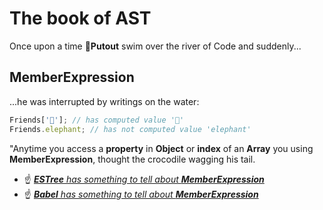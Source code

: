 # The book of AST

Once upon a time 🐊**Putout** swim
over the river of Code and suddenly...

## MemberExpression

...he was interrupted by writings on the water:

```js
Friends['🐘']; // has computed value '🐘'
Friends.elephant; // has not computed value 'elephant'
```

"Anytime you access a **property** in **Object** or **index** of an **Array** you using **MemberExpression**, thought the crocodile wagging his tail.

- ☝️ *[**ESTree** has something to tell about **MemberExpression**](https://github.com/estree/estree/blob/master/es5.md#memberexpression)*
- ☝️ *[**Babel** has something to tell about **MemberExpression**](https://babeljs.io/docs/en/babel-types#memberexpression)*
